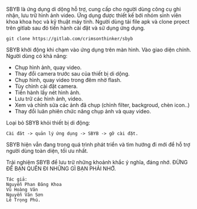 SBYB là ứng dụng di dộng hỗ  trợ, cung cấp cho người dùng công cụ ghi nhận, lưu trữ hình ảnh video. Ứng dụng được thiết kế bới nhóm sinh viên khoa khoa học và kỹ thuật máy tính. Người dùng tải file apk và clone prọect trên gitlab sau đó tiến hành cài đặt và sử  dụng ứng dụng.
```
git clone https://gitlab.com/crimsonthinker/sbyb
```
SBYB khởi động khi chạm vào ứng dụng trên màn hình.
Vào giao diện chính. Người dùng có khả năng:
+ Chụp hình ảnh, quay video.
+ Thay đổi camera trước sau của thiết bị di dộng.
+ Chụp hình, quay video trong đêm nhờ flash.
+ Tùy chỉnh cài đặt camera.
+ Tiến hành lấy nét hình ảnh.
+ Lưu trữ các hình ảnh, video.
+ Xem và chỉnh sửa các ảnh đã chụp (chỉnh filter, backgroud, chèn icon..)
+ Thay đổi luân phiên chức năng chụp ảnh và quay video.

Loại bỏ SBYB khỏi thiết bị di động:
```
Cài đăt -> quản lý ứng dụng -> SBYB -> gỡ cài đặt.
```

SBYB hiện vẫn đang trong quá trình phát triển và tìm hướng đi mới để hỗ trợ người dùng toàn diện, tối ưu nhất. 

Trải nghiệm SBYB để lưu trữ những khoảnh khắc ý nghĩa, đáng nhớ. ĐỪNG ĐỂ BẠN QUÊN ĐI NHỮNG GÌ BẠN PHẢI NHỚ. 
```
Tác giả:
Nguyễn Phan Đăng Khoa
Vũ Hoàng Văn
Nguyễn Văn Sơn 
Lê Trọng Phú.
```